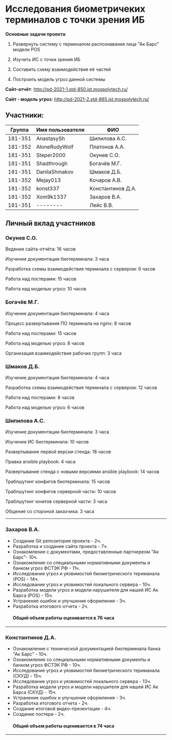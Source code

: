# Исследования биометричеких терминалов с точки зрения ИБ
<b>Основные задачи проекта</b>:

1. Развернуть систему с терминалом распознавания лица "Ак Барс" модели POS

2. Изучить ИС с точки зрения ИБ

3. Составить схему взаимодействия её частей

4. Построить модель угроз данной системы

<b>Сайт-отчёт</b>: http://pd-2021-1.std-850.ist.mospolytech.ru/

<b>Сайт - модель угроз</b>: http://pd-2021-2.std-865.ist.mospolytech.ru/


## Участники:

  | Группа  | Имя пользователя | ФИО              |
  |---------|------------------|------------------|
  | 181-351 | AnastasySh   | Шипилова А.С.      |
  | 181-352 | AloneRudyWolf    | Платонов А.А.     |
  | 181-351 | Steper2000       | Окунев С.О.      |
  | 181-351 | Shadthrough      | Богачёв М.Г.     |
  | 181-351 | DanilaShmakov    | Шмаков Д.Б.      |
  | 181-352 | Mejay013   | Кочаров А.В.    |
  | 181-352 | konst337   | Константинов Д.А.    |
  | 181-352 | Xom9k1337   | Захаров В.А.    |
  | 181-351 | --------     | Лейс В.В.    |

## Личный вклад участников
### Окунев С.О.
Ведение сайта-отчёта: 16 часов

Изучение документации биотерминала: 3 часа

Разработка схемы взаимодействия терминала с сервером: 6 часов

Работа над постерами: 15 часов

Работа над моделью угроз: 10 часов

### Богачёв М.Г.

Изучение документации биотерминала: 4 часа

Процесс развертывания ПО терминала на nginx: 8 часов

Работа над постерами: 15 часов

Работа над моделью угроз: 8 часов

Организация взаимодействия рабочих групп: 3 часа

### Шмаков Д.Б.

Изучение документации биотерминала: 4 часа

Разработка схемы взаимодействия терминала с сервером: 12 часов

Работа над постерами: 8 часов

Работа над моделью угроз: 6 часов

### Шипилова А.С. 
Изучение документации биотерминала: 3 часа

Изучение ИС биотерминала: 10 часов 

Развертывание первой версии стенда: 18 часов

Правка ansible playbook: 4 часа

Развертывание стенда с новыми версиями ansible playbook: 14 часов

Траблшутинг конфигов биотерминала: 15 часов 

Траблшутинг конфигов серверной части: 10 часов

Траблшутинг юнитов серверной части: 3 часа

Общение со стороной заказчика: 3 часа

------------------------------

### Захаров В.А.
+ Создание Git репозитория проекта - 2ч.
+ Разработка и создание сайта проекта - 7ч.
+ Ознакомление с документами, предоставленные партнереом "Ак Барс"- 10ч.
+ Ознакомление со специальными нормативными документы и банком угроз ФСТЭК РФ  - 11ч.
+ Исследование угроз и уязвимостей биометрического териманала (POS) - 14ч.
+ Исследование угроз и уязвимостей локального сервера - 10ч.
+ Разработка модели угроз и модели нарушителя для нашей ИС Ак Барса (POS) - 15ч.
+ Устранение ошибок и улучшение оформления - 3ч.
+ Разработка итогового отчета - 2ч.
####        Общий объем работы оценивается в 76 часа

------------------------------

### Константинов Д.А.  
+ Ознакомление с технической документацией биотерминала банка "Ак Барс" - 10ч.
+ Ознакомление со специальными нормативными документы и банком угроз ФСТЭК РФ  - 10ч.
+ Исследование угроз и уязвимостей биометрического териманала (СКУД) - 15ч.
+ Исследование угроз и уязвимостей локального сервера - 13ч.
+ Разработка модели угроз и модели нарушителя для нашей ИС Ак Барса (СКУД) - 15ч.
+ Устранение ошибок и улучшение оформления - 3ч.
+ Разработка итогового отчета - 2ч.
+ Создание итоговой видео-презентации - 4ч.
+ Создание постера - 2ч.
####        Общий объем работы оценивается в 74 часа
------------------------------



